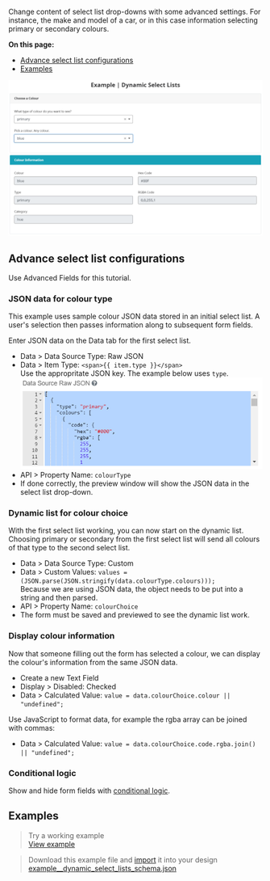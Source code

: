 Change content of select list drop-downs with some advanced settings. For instance, the make and model of a car, or in this case information selecting primary or secondary colours.

**On this page:**
* [Advance select list configurations](#Advance-select-list-configurations)
* [Examples](#examples)

![](images/dynamic_example.png)

## Advance select list configurations
Use Advanced Fields for this tutorial.

### JSON data for colour type
This example uses sample colour JSON data stored in an initial select list. A user's selection then passes information along to subsequent form fields. 

Enter JSON data on the Data tab for the first select list. 
* Data > Data Source Type: Raw JSON
* Data > Item Type: `<span>{{ item.type }}</span>`<br>Use the appropritate JSON key. The example below uses `type`.<br>![](images/dynamic_json.png)
* API > Property Name: `colourType`
* If done correctly, the preview window will show the JSON data in the select list drop-down.

### Dynamic list for colour choice
With the first select list working, you can now start on the dynamic list. Choosing primary or secondary from the first select list will send all colours of that type to the second select list.

* Data > Data Source Type: Custom 
* Data > Custom Values: `values = (JSON.parse(JSON.stringify(data.colourType.colours)));`<br>Because we are using JSON data, the object needs to be put into a string and then parsed.
* API > Property Name: `colourChoice`
* The form must be saved and previewed to see the dynamic list work.

### Display colour information
Now that someone filling out the form has selected a colour, we can display the colour's information from the same JSON data.

* Create a new Text Field
* Display > Disabled: Checked
* Data > Calculated Value: `value = data.colourChoice.colour || "undefined";`

Use JavaScript to format data, for example the rgba array can be joined with commas:
* Data > Calculated Value: `value = data.colourChoice.code.rgba.join() || "undefined";`

### Conditional logic
Show and hide form fields with [conditional logic](Conditional-Forms).

## Examples
> Try a working example<br>
> [View example](https://submit.digital.gov.bc.ca/app/form/submit?f=4ee726e0-f7a7-49a1-8454-7325d2593a7d)

> Download this example file and [import](Import-Export) it into your design<br>
> [example__dynamic_select_lists_schema.json](examples/example__dynamic_select_lists_schema.json)